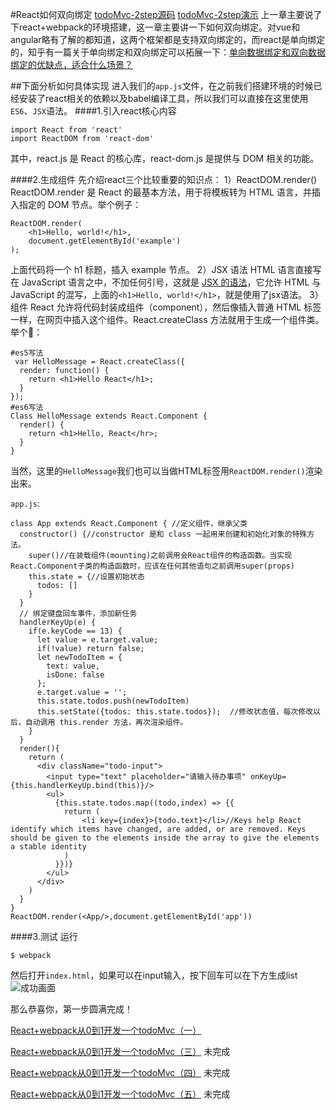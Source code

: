 #React如何双向绑定
[todoMvc-2step源码](https://github.com/Zegendary/react-demo/tree/master/todoMvc/todoMvc-2step) 
 [todoMvc-2step演示](https://zegendary.github.io/react-demo/todoMvc/todoMvc-2step/)
上一章主要说了下react+webpack的环境搭建，这一章主要讲一下如何双向绑定。对vue和angular略有了解的都知道，这两个框架都是支持双向绑定的，而react是单向绑定的，知乎有一篇关于单向绑定和双向绑定可以拓展一下：[单向数据绑定和双向数据绑定的优缺点，适合什么场景？](https://www.zhihu.com/question/49964363)

##下面分析如何具体实现
进入我们的`app.js`文件，在之前我们搭建环境的时候已经安装了react相关的依赖以及babel编译工具，所以我们可以直接在这里使用`ES6`、`JSX`语法。
####1.引入react核心内容

    import React from 'react'
    import ReactDOM from 'react-dom'
其中，react.js 是 React 的核心库，react-dom.js 是提供与 DOM 相关的功能。

####2.生成组件
先介绍react三个比较重要的知识点：
1）ReactDOM.render()
ReactDOM.render 是 React 的最基本方法，用于将模板转为 HTML 语言，并插入指定的 DOM 节点。举个例子：
        
    ReactDOM.render(
        <h1>Hello, world!</h1>,
        document.getElementById('example')
    );
上面代码将一个 h1 标题，插入 example 节点。
2）JSX 语法
HTML 语言直接写在 JavaScript 语言之中，不加任何引号，这就是 [JSX 的语法](http://facebook.github.io/react/docs/displaying-data.html#jsx-syntax)，它允许 HTML 与 JavaScript 的混写，上面的`<h1>Hello, world!</h1>`，就是使用了jsx语法。
3）组件
React 允许将代码封装成组件（component），然后像插入普通 HTML 标签一样，在网页中插入这个组件。React.createClass 方法就用于生成一个组件类。举个🌰：
    
    #es5写法
     var HelloMessage = React.createClass({
      render: function() {
        return <h1>Hello React</h1>;
      }
    });
    #es6写法
    Class HelloMessage extends React.Component {
      render() {
        return <h1>Hello, React</hr>;
      }
    }
当然，这里的`HelloMessage`我们也可以当做HTML标签用`ReactDOM.render()`渲染出来。

`app.js`:

    class App extends React.Component { //定义组件，继承父类
      constructor() {//constructor 是和 class 一起用来创建和初始化对象的特殊方法。
        super()//在装载组件(mounting)之前调用会React组件的构造函数。当实现React.Component子类的构造函数时，应该在任何其他语句之前调用super(props)
        this.state = {//设置初始状态
          todos: []
        }
      }
      // 绑定键盘回车事件，添加新任务
      handlerKeyUp(e) {
        if(e.keyCode == 13) {
          let value = e.target.value;
          if(!value) return false;
          let newTodoItem = {
            text: value,
            isDone: false
          };
          e.target.value = '';
          this.state.todos.push(newTodoItem)
          this.setState({todos: this.state.todos});  //修改状态值，每次修改以后，自动调用 this.render 方法，再次渲染组件。
        }
      }
      render(){
        return (
          <div className="todo-input">
            <input type="text" placeholder="请输入待办事项" onKeyUp={this.handlerKeyUp.bind(this)}/>
            <ul>
              {this.state.todos.map((todo,index) => {{
                return (
                    <li key={index}>{todo.text}</li>//Keys help React identify which items have changed, are added, or are removed. Keys should be given to the elements inside the array to give the elements a stable identity
                )
              }})}
            </ul>
          </div>
        )
      }
    }
    ReactDOM.render(<App/>,document.getElementById('app'))

####3.测试
运行

    $ webpack
然后打开`index.html`，如果可以在input输入，按下回车可以在下方生成list![成功画面](http://upload-images.jianshu.io/upload_images/1826203-978e6e74113bb79d.png?imageMogr2/auto-orient/strip%7CimageView2/2/w/1240)

那么恭喜你，第一步圆满完成！

[React+webpack从0到1开发一个todoMvc（一）](http://www.jianshu.com/p/aa02a10c5b69) 

[React+webpack从0到1开发一个todoMvc（三）]() 未完成

[React+webpack从0到1开发一个todoMvc（四）]() 未完成

[React+webpack从0到1开发一个todoMvc（五）]() 未完成
